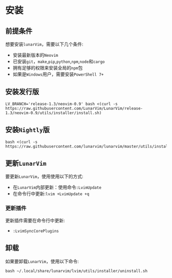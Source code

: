 # 安装

## 前提条件

想要安装`lunarVim`，需要以下几个条件:

- 安装最新版本的`Neovim`
- 已安装`git`，`make`,`pip`,`python`,`npm`,`node`和`cargo`
- 拥有足够的权限来安装全局的`npm`包
- 如果是`Windows`用户，需要安装`PowerShell 7+`

## 安装发行版

```shell
LV_BRANCH='release-1.3/neovim-0.9' bash <(curl -s https://raw.githubusercontent.com/LunarVim/LunarVim/release-1.3/neovim-0.9/utils/installer/install.sh)
```

## 安装`Nightly`版

```shell
bash <(curl -s https://raw.githubusercontent.com/lunarvim/lunarvim/master/utils/installer/install.sh)
```

## 更新`LunarVim`

要更新`LunarVim`，使用使用以下的方式:

- 在`LunarVim`内部更新：使用命令`:LvimUpdate`
- 在命令行中更新:`lvim +LvimUpdate +q`

### 更新插件

更新插件需要在命令行中更新:

- `:LvimSyncCorePlugins`

## 卸载

如果要卸载`LunarVim`，使用以下命令:

```shell
bash ~/.local/share/lunarvim/lvim/utils/installer/uninstall.sh
```
